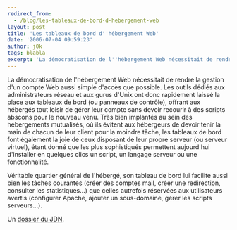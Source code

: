 ```yaml
---
redirect_from:
  - /blog/les-tableaux-de-bord-d-hebergement-web
layout: post
title: 'Les tableaux de bord d''hébergement Web'
date: '2006-07-04 09:59:23'
author: j0k
tags: blabla
excerpt: 'La démocratisation de l''hébergement Web nécessitait de rendre la gestion d''un compte Web aussi simple d''accès que possible. Les outils dédiés aux administrateurs réseau et aux gurus d''Unix ont donc rapidement laissé la place aux tableaux de bord (ou panneaux de contrôle), offrant aux hébergés tout loisir de gérer leur compte sans devoir recourir à des scripts abscons pour le      ...'
---
```


La démocratisation de l'hébergement Web nécessitait de rendre la gestion d'un compte Web aussi simple d'accès que possible. Les outils dédiés aux administrateurs réseau et aux gurus d'Unix ont donc rapidement laissé la place aux tableaux de bord (ou panneaux de contrôle), offrant aux hébergés tout loisir de gérer leur compte sans devoir recourir à des scripts abscons pour le nouveau venu.
Très bien implantés au sein des hébergements mutualisés, où ils évitent aux hébergeurs de devoir tenir la main de chacun de leur client pour la moindre tâche, les tableaux de bord font également la joie de ceux disposant de leur propre serveur (ou serveur virtuel), étant donné que les plus sophistiqués permettent aujourd'hui d'installer en quelques clics un script, un langage serveur ou une fonctionnalité.

Véritable quartier général de l'hébergé, son tableau de bord lui facilite aussi bien les tâches courantes (créer des comptes mail, créer une redirection, consulter les statistiques...) que celles autrefois réservées aux utilisateurs avertis (configurer Apache, ajouter un sous-domaine, gérer les scripts serveurs...).

Un [dossier du JDN](http://developpeur.journaldunet.com/tutoriel/out/panorama-tableau-de-bord-web/0-intro.shtml).

